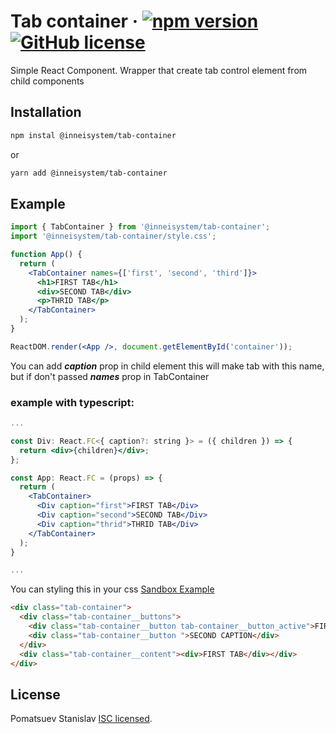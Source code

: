 # Tab container &middot; [![npm version](https://badge.fury.io/js/%40inneisystem%2Ftab-container.svg)](https://badge.fury.io/js/%40inneisystem%2Ftab-container) [![GitHub license](https://img.shields.io/github/license/pomatsuev/tab-container)](https://github.com/pomatsuev/tab-container/blob/master/license.md)

Simple React Component. Wrapper that create tab control element from child components

## Installation

```bash
npm instal @inneisystem/tab-container
```

or

```bash
yarn add @inneisystem/tab-container
```

## Example

```jsx
import { TabContainer } from '@inneisystem/tab-container';
import '@inneisystem/tab-container/style.css';

function App() {
  return (
    <TabContainer names={['first', 'second', 'third']}>
      <h1>FIRST TAB</h1>
      <div>SECOND TAB</div>
      <p>THRID TAB</p>
    </TabContainer>
  );
}

ReactDOM.render(<App />, document.getElementById('container'));
```

You can add **_caption_** prop in child element this will make tab with this name, but if don't passed **_names_** prop in TabContainer

### example with typescript:

```jsx
...

const Div: React.FC<{ caption?: string }> = ({ children }) => {
  return <div>{children}</div>;
};

const App: React.FC = (props) => {
  return (
    <TabContainer>
      <Div caption="first">FIRST TAB</Div>
      <Div caption="second">SECOND TAB</Div>
      <Div caption="thrid">THRID TAB</Div>
    </TabContainer>
  );
}

...
```

You can styling this in your css [Sandbox Example](https://codesandbox.io/s/tab-container-o6rnq)

```html
<div class="tab-container">
  <div class="tab-container__buttons">
    <div class="tab-container__button tab-container__button_active">FIRST CAPTION</div>
    <div class="tab-container__button ">SECOND CAPTION</div>
  </div>
  <div class="tab-container__content"><div>FIRST TAB</div></div>
</div>
```

## License

Pomatsuev Stanislav [ISC licensed](./license.md).
